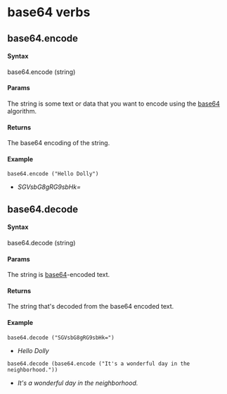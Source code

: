 
# base64 verbs
## base64.encode
#### Syntax
base64.encode (string)

#### Params
The string is some text or data that you want to encode using the <a href="https://en.wikipedia.org/wiki/Base64">base64</a> algorithm.

#### Returns
The base64 encoding of the string.

#### Example
`base64.encode ("Hello Dolly")`

- *SGVsbG8gRG9sbHk=*

## base64.decode
#### Syntax
base64.decode (string)

#### Params
The string is <a href="https://en.wikipedia.org/wiki/Base64">base64</a>-encoded text.

#### Returns
The string that's decoded from the base64 encoded text.

#### Example
`base64.decode ("SGVsbG8gRG9sbHk=")`

- *Hello Dolly*

`base64.decode (base64.encode ("It's a wonderful day in the neighborhood."))`

- *It's a wonderful day in the neighborhood.*

